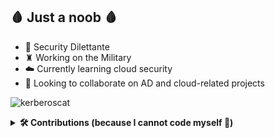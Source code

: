 ## 🩸 Just a noob 🩸

- 🔱 Security Dilettante
- ♜ Working on the Military
- ☁️ Currently learning cloud security
- 🍻 Looking to collaborate on AD and cloud-related projects

![kerberoscat](https://github.com/user-attachments/assets/f1465943-4960-4ecd-8a55-cdbf9221f04b)

 <details>
  <summary><b>🛠️ Contributions (because I cannot code myself 🤡) </b></summary>
  <br/>
   
| Project                                                                        | Project Short Description                                                                                                             | Contribution                                                                                                                |
| ------------------------------------------------------------------------------ | ------------------------------------------------------------------------------------------------------------------------------------- | --------------------------------------------------------------------------------------------------------------------------- |
| [BloodHoundCE](https://github.com/SpecterOps/BloodHound)                       | BloodHound uses graph theory to reveal the hidden and often unintended relationships within an Active Directory or Azure environment. | Improvements in ACL/ACE Abuses Documentation                                                                                |
| [adPEAS](https://github.com/61106960/adPEAS)                                   | adPEAS is a Powershell tool to automate Active Directory enumeration.                                                                 | Updated the SharpHound Ingestor to match that of BloodHoundCE                                                               |
| [The Hacker Recipes](https://github.com/The-Hacker-Recipes/The-Hacker-Recipes) | This project is aimed at freely providing technical guides on various hacking topics.                                                 | Various commits related to Cross-Domain/Cross-Forest/bastion Forest Attacks, DNA enumeration on AD and WebClient abuses     |
| [SecLists](https://github.com/danielmiessler/SecLists)                         | SecLists is a collection of multiple types of lists used during security assessments, collected in one place.                         | Added a wordlist with commonly used rotated passwords on enterprise environments .                                          |
| [AzSubEnum](https://github.com/yuyudhn/AzSubEnum)                              | AzSubEnum is a specialized subdomain enumeration tool tailored for Azure services.                                                    | Added enhanced recon capabilities related to Blob Containers that allow Anonymous Access and publicly accessible Blob files |
| [Internal All The Things](https://github.com/swisskyrepo/InternalAllTheThings) | Active Directory and Internal Pentest Cheatsheets                                                                                     | Updated the Network Pivoting Techniques to include instructions for [ligolo-ng](https://github.com/nicocha30/ligolo-ng)     |

